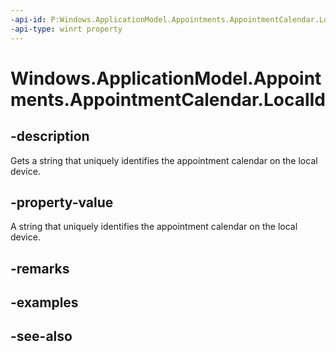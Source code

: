 ```yaml
---
-api-id: P:Windows.ApplicationModel.Appointments.AppointmentCalendar.LocalId
-api-type: winrt property
---
```


<!-- Property syntax
public string LocalId { get; }
-->

# Windows.ApplicationModel.Appointments.AppointmentCalendar.LocalId

## -description
Gets a string that uniquely identifies the appointment calendar on the local device.

## -property-value
A string that uniquely identifies the appointment calendar on the local device.

## -remarks

## -examples

## -see-also
